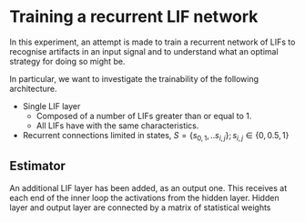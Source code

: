 # Training a recurrent LIF network

In this experiment, an attempt is made to train a recurrent network of LIFs to recognise artifacts in an input signal and to understand what an optimal strategy for doing so might be. 

In particular, we want to investigate the trainability of the following architecture. 

- Single LIF layer 
  - Composed of a number of LIFs greater than or equal to 1.
  - All LIFs have with the same characteristics.
- Recurrent connections limited in states, $S = \{s_{0,1}, .. s_{i, j}\}; s_{i,j} \in \{0, 0.5, 1\}$



## Estimator

An additional LIF layer has been added, as an output one. 
This receives at each end of the inner loop the activations from the hidden layer. 
Hidden layer and output layer are connected by a matrix of statistical weights